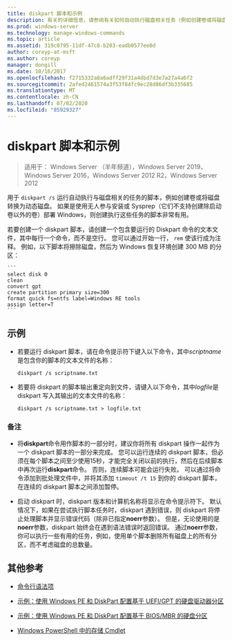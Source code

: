 ```yaml
---
title: diskpart 脚本和示例
description: 有关的详细信息，请参阅有关如何自动执行磁盘相关任务（例如创建卷或将磁盘转换为动态磁盘）的示例。
ms.prod: windows-server
ms.technology: manage-windows-commands
ms.topic: article
ms.assetid: 319c0795-11df-47c8-b203-eadb0577ee0d
author: coreyp-at-msft
ms.author: coreyp
manager: dongill
ms.date: 10/16/2017
ms.openlocfilehash: f2715332a8a6adff29f31a4dbd7d3e7a27a4a6f2
ms.sourcegitcommit: 2afed2461574a3f53f84fc9ec28d86df3b335685
ms.translationtype: MT
ms.contentlocale: zh-CN
ms.lasthandoff: 07/02/2020
ms.locfileid: "85929327"
---
```

# <a name="diskpart-scripts-and-examples"></a>diskpart 脚本和示例

> 适用于： Windows Server （半年频道），Windows Server 2019，Windows Server 2016，Windows Server 2012 R2，Windows Server 2012

用于 `diskpart /s` 运行自动执行与磁盘相关的任务的脚本，例如创建卷或将磁盘转换为动态磁盘。 如果是使用无人参与安装或 Sysprep（它们不支持创建除启动卷以外的卷）部署 Windows，则创建执行这些任务的脚本非常有用。

若要创建一个 diskpart 脚本，请创建一个包含要运行的 Diskpart 命令的文本文件，其中每行一个命令，而不是空行。 您可以通过开始一行， `rem` 使该行成为注释。 例如，以下脚本将擦除磁盘，然后为 Windows 恢复环境创建 300 MB 的分区：

    ```
    select disk 0
    clean
    convert gpt
    create partition primary size=300
    format quick fs=ntfs label=Windows RE tools
    assign letter=T
    ```

## <a name="examples"></a>示例

- 若要运行 diskpart 脚本，请在命令提示符下键入以下命令，其中*scriptname*是包含你的脚本的文本文件的名称：

    ```
    diskpart /s scriptname.txt
    ```

- 若要将 diskpart 的脚本输出重定向到文件，请键入以下命令，其中*logfile*是 diskpart 写入其输出的文本文件的名称：

    ```
    diskpart /s scriptname.txt > logfile.txt
    ```

### <a name="remarks"></a>备注

- 将**diskpart**命令用作脚本的一部分时，建议你将所有 diskpart 操作一起作为一个 diskpart 脚本的一部分来完成。 您可以运行连续的 diskpart 脚本，但必须在每个脚本之间至少使用15秒，才能完全关闭以前的执行，然后在后续脚本中再次运行**diskpart**命令。 否则，连续脚本可能会运行失败。 可以通过将命令添加到批处理文件中，并将其添加 `timeout /t 15` 到你的 diskpart 脚本，在连续的 diskpart 脚本之间添加暂停。

- 启动 diskpart 时，diskpart 版本和计算机名称将显示在命令提示符下。 默认情况下，如果在尝试执行脚本任务时，diskpart 遇到错误，则 diskpart 将停止处理脚本并显示错误代码（除非已指定**noerr**参数）。 但是，无论使用的是**noerr**参数，diskpart 始终会在遇到语法错误时返回错误。 通过**noerr**参数，你可以执行一些有用的任务，例如，使用单个脚本删除所有磁盘上的所有分区，而不考虑磁盘的总数量。

## <a name="additional-references"></a>其他参考

- [命令行语法项](command-line-syntax-key.md)

- [示例：使用 Windows PE 和 DiskPart 配置基于 UEFI/GPT 的硬盘驱动器分区](https://docs.microsoft.com/previous-versions/windows/it-pro/windows-8.1-and-8/hh825686(v=win.10))

- [示例：使用 Windows PE 和 DiskPart 配置基于 BIOS/MBR 的硬盘分区](https://docs.microsoft.com/previous-versions/windows/it-pro/windows-8.1-and-8/hh825677(v=win.10))

- [Windows PowerShell 中的存储 Cmdlet](https://docs.microsoft.com/powershell/module/storage/?view=win10-ps)
